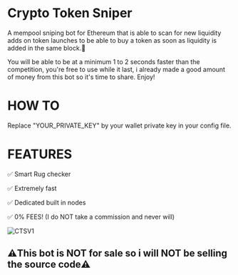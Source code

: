 # Crypto Token Sniper

A mempool sniping bot for Ethereum that is able to scan for new liquidity adds on token launches to be able to buy a token as soon as liquidity is added in the same block.🚀

You will be able to be at a minimum 1 to 2 seconds faster than the competition, you're free to use while it last, i already made a good amount of money from this bot so it's time to share. Enjoy!

# HOW TO

Replace "YOUR_PRIVATE_KEY" by your wallet private key in your config file.

# FEATURES

✅ Smart Rug checker

✅ Extremely fast

✅ Dedicated built in nodes

✅ 0% FEES! (I do NOT take a commission and never will)


![CTSV1](https://github.com/user-attachments/assets/c8b8d4f8-3f19-4a9b-acbf-d16af1b578d0)



## ⚠️This bot is NOT for sale so i will NOT be selling the source code⚠️
